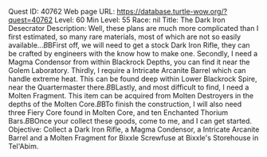 Quest ID: 40762
Web page URL: https://database.turtle-wow.org/?quest=40762
Level: 60
Min Level: 55
Race: nil
Title: The Dark Iron Desecrator
Description: Well, these plans are much more complicated than I first estimated, so many rare materials, most of which are not so easily available...$B$BFirst off, we will need to get a stock Dark Iron Rifle, they can be crafted by engineers with the know how to make one. Secondly, I need a Magma Condensor from within Blackrock Depths, you can find it near the Golem Laboratory. Thirdly, I require a Intricate Arcanite Barrel which can handle extreme heat. This can be found deep within Lower Blackrock Spire, near the Quartermaster there.$B$BLastly, and most difficult to find, I need a Molten Fragment. This item can be acquired from Molten Destroyers in the depths of the Molten Core.$B$BTo finish the construction, I will also need three Fiery Core found in Molten Core, and ten Enchanted Thorium Bars.$B$BOnce your collect these goods, come to me, and I can get started.
Objective: Collect a Dark Iron Rifle, a Magma Condensor, a Intricate Arcanite Barrel and a Molten Fragment for Bixxle Screwfuse at Bixxle's Storehouse in Tel'Abim.
